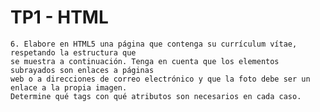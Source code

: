 # TP1 - HTML

	6. Elabore en HTML5 una página que contenga su currículum vítae, respetando la estructura que
	se muestra a continuación. Tenga en cuenta que los elementos subrayados son enlaces a páginas
	web o a direcciones de correo electrónico y que la foto debe ser un enlace a la propia imagen.
	Determine qué tags con qué atributos son necesarios en cada caso. 